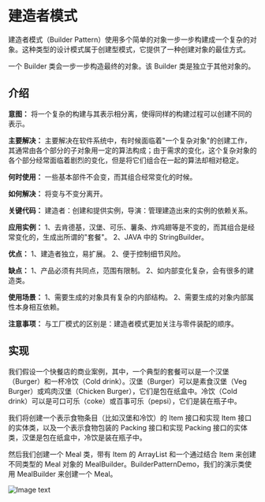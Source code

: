# 建造者模式
建造者模式（Builder Pattern）使用多个简单的对象一步一步构建成一个复杂的对象。这种类型的设计模式属于创建型模式，它提供了一种创建对象的最佳方式。

一个 Builder 类会一步一步构造最终的对象。该 Builder 类是独立于其他对象的。


## 介绍
__意图：__ 将一个复杂的构建与其表示相分离，使得同样的构建过程可以创建不同的表示。

__主要解决：__ 主要解决在软件系统中，有时候面临着"一个复杂对象"的创建工作，其通常由各个部分的子对象用一定的算法构成；由于需求的变化，这个复杂对象的各个部分经常面临着剧烈的变化，但是将它们组合在一起的算法却相对稳定。

__何时使用：__ 一些基本部件不会变，而其组合经常变化的时候。

__如何解决：__ 将变与不变分离开。

__关键代码：__ 建造者：创建和提供实例，导演：管理建造出来的实例的依赖关系。

__应用实例：__ 1、去肯德基，汉堡、可乐、薯条、炸鸡翅等是不变的，而其组合是经常变化的，生成出所谓的"套餐"。 2、JAVA 中的 StringBuilder。

__优点：__ 1、建造者独立，易扩展。 2、便于控制细节风险。

__缺点：__ 1、产品必须有共同点，范围有限制。 2、如内部变化复杂，会有很多的建造类。

__使用场景：__ 1、需要生成的对象具有复杂的内部结构。 2、需要生成的对象内部属性本身相互依赖。

__注意事项：__ 与工厂模式的区别是：建造者模式更加关注与零件装配的顺序。

## 实现
我们假设一个快餐店的商业案例，其中，一个典型的套餐可以是一个汉堡（Burger）和一杯冷饮（Cold drink）。汉堡（Burger）可以是素食汉堡（Veg Burger）或鸡肉汉堡（Chicken Burger），它们是包在纸盒中。冷饮（Cold drink）可以是可口可乐（coke）或百事可乐（pepsi），它们是装在瓶子中。

我们将创建一个表示食物条目（比如汉堡和冷饮）的 Item 接口和实现 Item 接口的实体类，以及一个表示食物包装的 Packing 接口和实现 Packing 接口的实体类，汉堡是包在纸盒中，冷饮是装在瓶子中。

然后我们创建一个 Meal 类，带有 Item 的 ArrayList 和一个通过结合 Item 来创建不同类型的 Meal 对象的 MealBuilder。BuilderPatternDemo，我们的演示类使用 MealBuilder 来创建一个 Meal。

![Image text](https://github.com/yuanhaoz/jian_zhi_offer/blob/branch-dp/src/chapter_dp/create/builder/builder_pattern_uml_diagram.jpg)